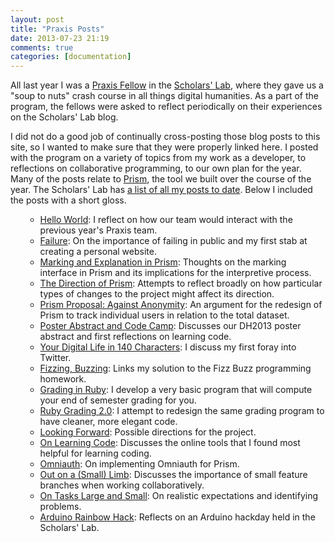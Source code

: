 ```yaml
---
layout: post
title: "Praxis Posts"
date: 2013-07-23 21:19
comments: true
categories: [documentation]
---
```

All last year I was a <a href="http://praxis.scholarslab.org/">Praxis Fellow</a> in the <a href="http://www.scholarslab.og/">Scholars' Lab</a>, where they gave us a "soup to nuts" crash course in all things digital humanities. As a part of the program, the fellows were asked to reflect periodically on their experiences on the Scholars' Lab blog.

I did not do a good job of continually cross-posting those blog posts to this site, so I wanted to make sure that they were properly linked here. I posted with the program on a variety of topics from my work as a developer, to reflections on collaborative programming, to our own plan for the year. Many of the posts relate to <a href="http://prism.scholarslab.org">Prism</a>, the tool we built over the course of the year. The Scholars' Lab has <a href="http://www.scholarslab.org/people/brandon-walsh/">a list of all my posts to date</a>. Below I included the posts with a short gloss.
<ol>
<ul>
<li><a href="http://www.scholarslab.org/grad-student-research/hello-world/">Hello World</a>: I reflect on how our team would interact with the previous year's Praxis team.</li>  
<li><a href="http://www.scholarslab.org/grad-student-research/failure/">Failure</a>: On the importance of failing in public and my first stab at creating a personal website.</li>  
<li><a href="http://www.scholarslab.org/grad-student-research/marking-and-explanation-in-prism-2/">Marking and Explanation in Prism</a>: Thoughts on the marking interface in Prism and its implications for the interpretive process.</li>
<li><a href="http://www.scholarslab.org/grad-student-research/the-direction-of-prism/">The Direction of Prism</a>: Attempts to reflect broadly on how particular types of changes to the project might affect its direction.</li>  
<li><a href="http://www.scholarslab.org/grad-student-research/prism-proposal-against-anonymity/">Prism Proposal: Against Anonymity</a>: An argument for the redesign of Prism to track individual users in relation to the total dataset.</li>  
<li><a href="http://www.scholarslab.org/grad-student-research/poster-abstract-and-code-camp/">Poster Abstract and Code Camp</a>: Discusses our DH2013 poster abstract and first reflections on learning code.</li>  
<li><a href="http://www.scholarslab.org/grad-student-research/your-digital-life-in-140-characters/">Your Digital Life in 140 Characters</a>: I discuss my first foray into Twitter.</li>  
<li><a href="http://www.scholarslab.org/grad-student-research/fizzing-buzzing/">Fizzing, Buzzing</a>: Links my solution to the Fizz Buzz programming homework.</li>  
<li><a href="http://www.scholarslab.org/grad-student-research/grading-in-ruby/">Grading in Ruby</a>: I develop a very basic program that will compute your end of semester grading for you.</li>  
<li><a href="http://www.scholarslab.org/grad-student-research/ruby-grading-2-0/">Ruby Grading 2.0</a>: I attempt to redesign the same grading program to have cleaner, more elegant code.</li>  
<li><a href="http://www.scholarslab.org/grad-student-research/looking-forward/">Looking Forward</a>: Possible directions for the project.  </li>
<li><a href="http://www.scholarslab.org/grad-student-research/on-learning-code/">On Learning Code</a>: Discusses the online tools that I found most helpful for learning coding.</li>  
<li><a href="http://www.scholarslab.org/grad-student-research/omniauth/">Omniauth</a>: On implementing Omniauth for Prism.</li>  
<li><a href="http://www.scholarslab.org/grad-student-research/out-on-a-small-limb/">Out on a (Small) Limb</a>: Discusses the importance of small feature branches when working collaboratively.</li>  
<li><a href="http://www.scholarslab.org/grad-student-research/on-tasks-large-and-small/">On Tasks Large and Small</a>: On realistic expectations and identifying problems.</li>  
<li><a href="http://www.scholarslab.org/experimental-humanities/arduino-rainbow-hack/">Arduino Rainbow Hack</a>: Reflects on an Arduino hackday held in the Scholars' Lab.</li>
</ul>
</ol>
